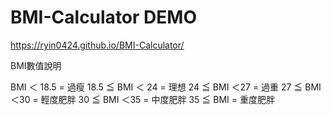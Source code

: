# BMI-Calculator DEMO
https://ryin0424.github.io/BMI-Calculator/

BMI數值說明

BMI ＜ 18.5 = 過瘦
18.5 ≦ BMI ＜ 24 = 理想
24 ≦ BMI ＜27 = 過重
27 ≦ BMI ＜30 = 輕度肥胖
30 ≦ BMI ＜35 = 中度肥胖
35 ≦ BMI = 重度肥胖
